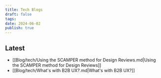 ```yaml
---
title: Tech Blogs
draft: false
tags: 
date: 2024-06-02
publish: true
---
```


## Latest

<!-- QueryToSerialize: list where contains(tags, "tech") and publish = true sort date desc limit 15 -->
<!-- SerializedQuery: list where contains(tags, "tech") and publish = true sort date desc limit 15 -->
- [[Blog/tech/Using the SCAMPER method for Design Reviews.md|Using the SCAMPER method for Design Reviews]]
- [[Blog/tech/What's with B2B UX?.md|What's with B2B UX?]]
<!-- SerializedQuery END -->

